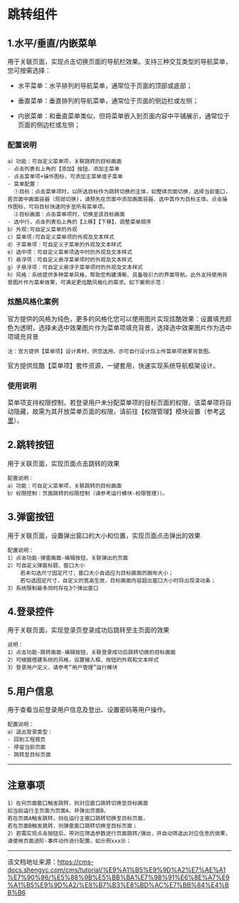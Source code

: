 # 跳转组件

## 1.水平/垂直/内嵌菜单​

用于关联页面，实现点击切换页面的导航栏效果。支持三种交互类型的导航菜单，您可按需选择：

  * 水平菜单：水平排列的导航菜单，通常位于页面的顶部或底部；

  * 垂直菜单：垂直排列的导航菜单，通常位于页面的侧边栏或左侧；

  * 内嵌菜单：和垂直菜单类似，但将菜单嵌入到页面内容中平铺展示，通常位于页面的侧边栏或左侧；




### 配置说明​
    
    
    a）功能：可自定义菜单项，关联跳转的目标画面  
    - 点击列表右上角的【添加】按钮，添加主菜单  
    - 点击菜单项+操作图标，可添加主菜单或子菜单  
    - 菜单配置：  
      ①目标：点击菜单项时，以所选目标作为跳转切换的主体，如整体页面切换，选择当前窗口，若页面中画面容器（局部切换)，请预先在页面中添加画面容器，选中其作为目标主体。点击操作图标，可将目标快速同步至所有菜单项。  
      ②目标画面：点击菜单项时，切换至该目标画面  
    - 选中行，点击列表右上角的【上移】【下移】，调整菜单顺序  
    b）外观:可自定义菜单的外观  
    c）菜单项:可自定义菜单项的外观及文本样式  
    d）子菜单项：可自定义子菜单的外观及文本样式  
    e）选中项：可自定义菜单项选中时的外观及文本样式  
    f）悬浮项：可自定义悬浮菜单项时的外观及文本样式  
    g）子悬浮项：可自定义悬浮子菜单项时的外观及文本样式  
    h）风格：系统提供多种菜单风格，帮助您构建清晰、具备吸引力的界面导航。此外支持使用背景图片作为菜单效果，可满足更炫酷风格化的需求。如下案例示范：  
    

### 炫酷风格化案例​

官方提供的风格为纯色，更多的风格化您可以使用图片实现炫酷效果：设置填充颜色为透明，选择未选中效果图片作为菜单项填充背景，选择选中效果图片作为选中项填充背景
    
    
    注：官方提供【菜单项】设计素材，供您选用，亦可自行设计后上传菜单项效果背景图。  
    

官方提供炫酷【菜单项】套件资源，一键套用，快速实现系统导航框架设计。

### 使用说明​

菜单项支持权限控制，若登录用户未分配菜单项的目标页面的权限，该菜单项将自动隐藏，故需为其开放菜单页面的权限，请前往【权限管理】模块设置（参考[这里](/cms/tutorial/页面管理/使用运行模块/权限管理)）。

## 2.跳转按钮​

用于关联页面，实现页面点击跳转的效果
    
    
    配置说明：  
    a）功能：可自定义菜单项，关联跳转的目标画面  
    b）权限控制：页面跳转的权限控制（请参考运行模块-权限管理)）。  
    

## 3.弹窗按钮​

用于关联页面，设置弹出窗口的大小和位置，实现页面点击弹出的效果
    
    
    配置说明：  
    1）点击功能-弹窗画面-编辑按钮，关联弹出的页面  
    2）可自定义弹窗标题、窗口大小  
        若未勾选尺寸固定尺寸，窗口大小自适应为目标画面的画布大小；  
        若勾选固定尺寸，自定义的宽高生效，目标画面内容超出窗口大小时将出现滚动条；  
    3）系统限制最多同时存在3个弹出窗口  
    

## 4.登录控件​

用于关联页面，实现登录页登录成功后跳转至主页面的效果
    
    
    说明：  
    1）点击功能-跳转画面-编辑按钮，关联登录成功后跳转切换的目标画面  
    2）可根据搭建系统的风格，设置输入框、按钮的外观和文本样式  
    3）登录用户定义，请参考“用户管理”运行模块  
    

## 5.用户信息​

用于查看当前登录用户信息及登出、设置密码等用户操作。
    
    
    配置说明：  
    a）退出登录类型：  
    - 回到工程首页  
    - 停留当前页面  
    - 跳转至目标页面  
    

* * *

## 注意事项​
    
    
    1）在何页面窗口触发跳转，则对应窗口跳转切换至目标画面  
    如当前运行主页面为页面A，并弹出页面B，  
    若在页面A触发跳转，则在运行主窗口跳转切换至目标页面，  
    若在页面B触发跳转，则弹窗窗口跳转切换至目标页面；  
    2）若需实现点击按钮后，带对应筛选参数进行页面跳转/弹出，并自动筛选出对应信息的效果，请使用页面进阶-事件动作进行配置，如示例xxx示；  
    


---

该文档地址来源：https://cms-docs.shengyc.com/cms/tutorial/%E9%A1%B5%E9%9D%A2%E7%AE%A1%E7%90%86/%E5%88%9B%E5%BB%BA%E7%9B%91%E6%8E%A7%E9%A1%B5%E9%9D%A2/%E8%B7%B3%E8%BD%AC%E7%BB%84%E4%BB%B6